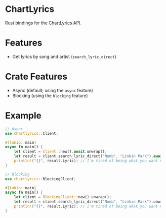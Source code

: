 # ChartLyrics
Rust bindings for the [ChartLyrics API](http://api.chartlyrics.com/apiv1.asmx).

# Features
- Get lyrics by song and artist (`search_lyric_direct`)

# Crate Features
- Async (default; using the `async` feature)
- Blocking (using the `blocking` feature)

# Example
```rust
// Async
use chartlyrics::Client;

#[tokio::main]
async fn main() {
    let client = Client::new().await.unwrap();
    let result = client.search_lyric_direct("Numb", "Linkin Park").await.unwrap();
    println!("{}", result.Lyric); // I'm tired of being what you want me to be...
}
```

```rust
// Blocking
use chartlyrics::BlockingClient;

#[tokio::main]
async fn main() {
    let client = BlockingClient::new().unwrap();
    let result = client.search_lyric_direct("Numb", "Linkin Park").unwrap();
    println!("{}", result.Lyric); // I'm tired of being what you want me to be...
}
```

